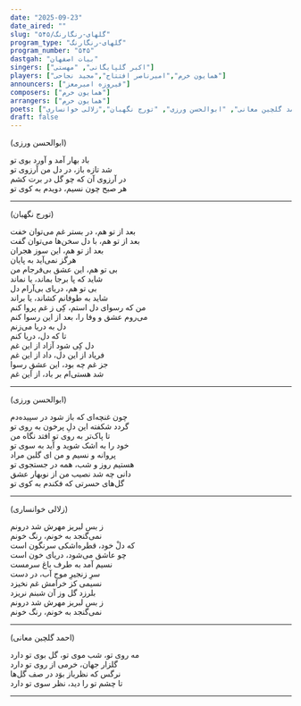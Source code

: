 ```yaml
---
date: "2025-09-23"
date_aired: ""
slug: "گلهای-رنگارنگ/۵۴۵"
program_type: "گلهای-رنگارنگ"
program_number: "۵۴۵"
dastgah: "بیات اصفهان"
singers: ["اکبر گلپایگانی", "مهستی"]
players: ["همایون خرم","امیرناصر افتتاح","مجید نجاحی"]
announcers: ["فیروزه امیرمعز"]
composers: ["همایون خرم"]
arrangers: ["همایون خرم"]
poets: ["احمد گلچین معانی", "ابوالحسن ورزی", "تورج نگهبان","زلالی خوانساری"]
draft: false
---
```


(ابوالحسن ورزی)

باد بهار آمد و آورد بوی تو  
شد تازه باز، در دل من آرزوی تو  
در آرزوی آن که چو گل در برت کشم  
هر صبح چون نسیم، دویدم به کوی تو

---

(تورج نگهبان)

بعد از تو هم، در بستر غم می‌توان خفت  
بعد از تو هم، با دل سخن‌ها می‌توان گفت  
بعد از تو هم، این سوز هجران  
هرگز نمی‌آید به پایان  
بی تو هم، این عشق بی‌فرجام من  
شاید که پا برجا بماند، یا نماند  
بی تو هم، دریای بی‌آرام دل  
شاید به طوفانم کشاند، یا براند  
من که رسوای دل استم، کِی ز غم پروا کنم  
می‌روم عشق و وفا را، بعد از این رسوا کنم  
دل به دریا می‌زنم  
تا که دل، دریا کنم  
دل کِی شود آزاد از این غم  
فریاد از این دل، داد از این غم  
جز غم چه بود، این عشقِ رسوا  
شد هستی‌ام بر باد، از این غم  

---

(ابوالحسن ورزی)

چون غنچه‌ای که باز شود در سپیده‌دم  
گردد شکفته این دلِ پرخون به روی تو  
تا پاک‌تر به روی تو افتد نگاه من  
خود را به اشک شوید و آید به سوی تو  
پروانه و نسیم و من ای گلبن مراد  
هستیم روز و شب، همه در جستجوی تو  
دانی چه شد نصیب من از نوبهار عشق  
گل‌های حسرتی که فکندم به کوی تو  

---

(زلالی خوانساری)

ز بس لبریز مهرش شد درونم  
نمی‌گنجد به خونم، رنگ خونم  
که دلْ خود، قطره‌اشکی سرنگون است  
چو عاشق می‌شود، دریای خون است  
نسیم آمد به طرف باغ سرمست  
سرِ زنجیرِ موجِ آب، در دست  
نسیمی کز خرامش غم نخیزد  
بلرزد گل وز آن شبنم نریزد  
ز بس لبریز مهرش شد درونم  
نمی‌گنجد به خونم، رنگ خونم

---

(احمد گلچین معانی)

مه روی تو، شب موی تو، گل بوی تو دارد  
گلزار جهان، خرمی از روی تو دارد  
نرگس که نظرباز بوَد در صف گل‌ها  
تا چشم تو را دید، نظر سوی تو دارد

---